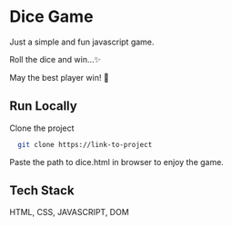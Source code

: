 
# Dice Game

Just a simple and fun javascript game.

Roll the dice and win...✨

May the best player win! 👀


## Run Locally

Clone the project

```bash
  git clone https://link-to-project
```

Paste the path to dice.html in browser to enjoy the game.
## Tech Stack

HTML, CSS, JAVASCRIPT, DOM

